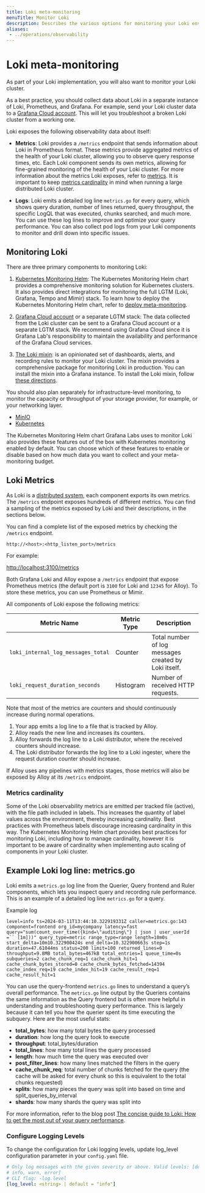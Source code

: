 ```yaml
---
title: Loki meta-monitoring
menuTitle: Monitor Loki
description: Describes the various options for monitoring your Loki environment, and the metrics available.
aliases: 
 - ../operations/observability
---
```

# Loki meta-monitoring

As part of your Loki implementation, you will also want to monitor your Loki cluster.

As a best practice, you should collect data about Loki in a separate instance of Loki, Prometheus, and Grafana. For example, send your Loki cluster data to a [Grafana Cloud account](https://grafana.com/products/cloud/). This will let you troubleshoot a broken Loki cluster from a working one.

Loki exposes the following observability data about itself:

- **Metrics**: Loki provides a `/metrics` endpoint that sends information about Loki in Prometheus format. These metrics provide aggregated metrics of the health of your Loki cluster, allowing you to observe query response times, etc. Each Loki component sends its own metrics, allowing for fine-grained monitoring of the health of your Loki cluster. For more information about the metrics Loki exposes, refer to [metrics](#loki-metrics). It is important to keep [metrics cardinality](#metrics-cardinality) in mind when running a large distributed Loki cluster.
  
- **Logs**: Loki emits a detailed log line `metrics.go` for every query, which shows query duration, number of lines returned, query throughput, the specific LogQL that was executed, chunks searched, and much more. You can use these log lines to improve and optimize your query performance. You can also collect pod logs from your Loki components to monitor and drill down into specific issues.

## Monitoring Loki

There are three primary components to monitoring Loki:

1. [Kubernetes Monitoring Helm](https://github.com/grafana/k8s-monitoring-helm/): The Kubernetes Monitoring Helm chart provides a comprehensive monitoring solution for Kubernetes clusters. It also provides direct integrations for monitoring the full LGTM (Loki, Grafana, Tempo and Mimir) stack. To learn how to deploy the Kubernetes Monitoring Helm chart, refer to [deploy meta-monitoring](https://grafana.com/docs/loki/<LOKI_VERSION>/operations/meta-monitoring/deploy).

1. [Grafana Cloud account](https://grafana.com/products/cloud/) or a separate LGTM stack: The data collected from the Loki cluster can be sent to a Grafana Cloud account or a separate LGTM stack. We recommend using Grafana Cloud since it is Grafana Lab's responsibility to maintain the availability and performance of the Grafana Cloud services.

1. [The Loki mixin](https://github.com/grafana/loki/tree/main/production/loki-mixin-compiled): is an opinionated set of dashboards, alerts, and recording rules to monitor your Loki cluster. The mixin provides a comprehensive package for monitoring Loki in production. You can install the mixin into a Grafana instance. To install the Loki mixin, follow [these directions](https://grafana.com/docs/loki/<LOKI_VERSION>/operations/meta-monitoring/mixins).

You should also plan separately for infrastructure-level monitoring, to monitor the capacity or throughput of your storage provider, for example, or your networking layer.

- [MinIO](https://min.io/docs/minio/linux/operations/monitoring/collect-minio-metrics-using-prometheus.html)
- [Kubernetes](https://grafana.com/docs/grafana-cloud/monitor-infrastructure/kubernetes-monitoring/)

The Kubernetes Monitoring Helm chart Grafana Labs uses to monitor Loki also provides these features out of the box with Kubernetes monitoring enabled by default. You can choose which of these features to enable or disable based on how much data you want to collect and your meta-monitoring budget.

## Loki Metrics

As Loki is a [distributed system](https://grafana.com/docs/loki/<LOKI_VERSION>/get-started/components/), each component exports its own metrics. The `/metrics` endpoint exposes hundreds of different metrics. You can find a sampling of the metrics exposed by Loki and their descriptions, in the sections below.

You can find a complete list of the exposed metrics by checking the `/metrics` endpoint.

`http://<host>:<http_listen_port>/metrics`

For example:

[http://localhost:3100/metrics](http://localhost:3100/metrics)

Both Grafana Loki and Alloy expose a `/metrics` endpoint that expose Prometheus metrics (the default port is `3100` for Loki and `12345` for Alloy). To store these metrics, you can use Prometheus or Mimir.

All components of Loki expose the following metrics:

| Metric Name                        | Metric Type | Description                                                                                                                  |
| ---------------------------------- | ----------- | ----------------------------------------------------------------------- |
| `loki_internal_log_messages_total` | Counter     | Total number of log messages created by Loki itself.                    |
| `loki_request_duration_seconds`    | Histogram   | Number of received HTTP requests.                                       |

Note that most of the metrics are counters and should continuously increase during normal operations.

1. Your app emits a log line to a file that is tracked by Alloy.
1. Alloy reads the new line and increases its counters.
1. Alloy forwards the log line to a Loki distributor, where the received
   counters should increase.
1. The Loki distributor forwards the log line to a Loki ingester, where the
   request duration counter should increase.

If Alloy uses any pipelines with metrics stages, those metrics will also be
exposed by Alloy at its `/metrics` endpoint.

### Metrics cardinality

Some of the Loki observability metrics are emitted per tracked file (active), with the file path included in labels. This increases the quantity of label values across the environment, thereby increasing cardinality. Best practices with Prometheus labels discourage increasing cardinality in this way. The Kubernetes Monitoring Helm chart provides best practices for monitoring Loki, including how to manage cardinality, however it is important to be aware of cardinality when implementing auto scaling of components in your Loki cluster.

## Example Loki log line: metrics.go

Loki emits a `metrics.go` log line from the Querier, Query frontend and Ruler components, which lets you inspect query and recording rule performance. This is an example of a detailed log line `metrics.go` for a query.

Example log

`level=info ts=2024-03-11T13:44:10.322919331Z caller=metrics.go:143 component=frontend org_id=mycompany latency=fast query="sum(count_over_time({kind=\"auditing\"} | json | user_userId =`` [1m]))" query_type=metric range_type=range length=10m0s start_delta=10m10.322900424s end_delta=10.322900663s step=1s duration=47.61044ms status=200 limit=100 returned_lines=0 throughput=9.8MB total_bytes=467kB total_entries=1 queue_time=0s subqueries=2 cache_chunk_req=1 cache_chunk_hit=1 cache_chunk_bytes_stored=0 cache_chunk_bytes_fetched=14394 cache_index_req=19 cache_index_hit=19 cache_result_req=1 cache_result_hit=1`

You can use the query-frontend `metrics.go` lines to understand a query’s overall performance. The `metrics.go` line output by the Queriers contains the same information as the Query frontend but is often more helpful in understanding and troubleshooting query performance. This is largely because it can tell you how the querier spent its time executing the subquery. Here are the most useful stats:

- **total_bytes**: how many total bytes the query processed
- **duration**: how long the query took to execute
- **throughput**: total_bytes/duration
- **total_lines**: how many total lines the query processed
- **length**: how much time the query was executed over
- **post_filter_lines**: how many lines matched the filters in the query
- **cache_chunk_req**: total number of chunks fetched for the query (the cache will be asked for every chunk so this is equivalent to the total chunks requested)
- **splits**: how many pieces the query was split into based on time and split_queries_by_interval
- **shards**: how many shards the query was split into

For more information, refer to the blog post [The concise guide to Loki: How to get the most out of your query performance](https://grafana.com/blog/2023/12/28/the-concise-guide-to-loki-how-to-get-the-most-out-of-your-query-performance/).

### Configure Logging Levels

To change the configuration for Loki logging levels, update log_level configuration parameter in your `config.yaml` file.

```yaml
# Only log messages with the given severity or above. Valid levels: [debug,
# info, warn, error]
# CLI flag: -log.level
[log_level: <string> | default = "info"]
```
